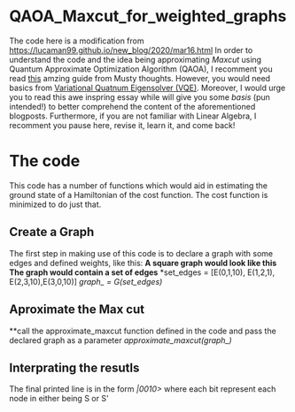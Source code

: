 # QAOA_Maxcut_for_weighted_graphs
The code here is a modification from https://lucaman99.github.io/new_blog/2020/mar16.html
In order to understand the code and the idea being approximating _Maxcut_ using Quantum Approximate Optimization Algorithm (QAOA), I recomment you read [this](https://lucaman99.github.io/new_blog/2020/mar16.html) amzing guide from Musty thoughts.
However, you would need basics from [Variational Quatnum Eigensolver (VQE)](https://www.mustythoughts.com/variational-quantum-eigensolver-explained).
Moreover, I would urge you to read this awe inspring essay while will give you some _basis_ (pun intended!) to better comprehend the content of the aforementioned blogposts.
Furthermore, if you are not familiar with Linear Algebra, I recomment you pause here, revise it, learn it, and come back!

# The code
This code has a number of functions which would aid in estimating the ground state of a Hamiltonian of the cost function.
The cost function is minimized to do just that.

## Create a Graph
The first step in making use of this code is to declare a graph with some edges and defined weights, like this:
**A square graph would look like this**
**The graph would contain a set of edges**
*set_edges = [E(0,1,10), E(1,2,1), E(2,3,10),E(3,0,10)]
*graph_ = G(set_edges)*

## Aproximate the Max cut
**call the approximate_maxcut function defined in the code and pass the declared graph as a parameter
*approximate_maxcut(graph_)*

## Interprating the resutls
The final printed line is in the form _|0010>_ where each bit represent each node in either being S or S'